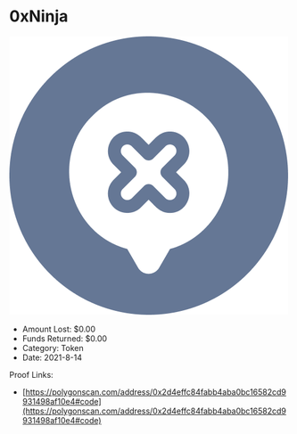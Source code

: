 # 0xNinja
![0xNinja](/rektimages/0xNinja.png)
- Amount Lost: $0.00
- Funds Returned: $0.00
- Category: Token
- Date: 2021-8-14



Proof Links:
- [https://polygonscan.com/address/0x2d4effc84fabb4aba0bc16582cd9931498af10e4#code](https://polygonscan.com/address/0x2d4effc84fabb4aba0bc16582cd9931498af10e4#code)


